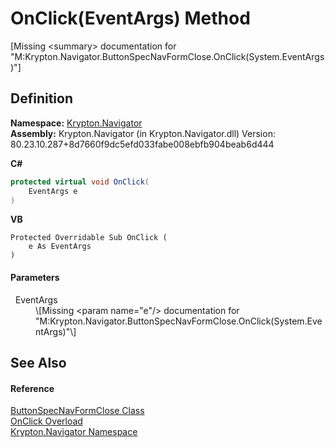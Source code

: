 # OnClick(EventArgs) Method


\[Missing &lt;summary&gt; documentation for "M:Krypton.Navigator.ButtonSpecNavFormClose.OnClick(System.EventArgs)"\]



## Definition
**Namespace:** <a href="a21ac074-d119-3dc6-bd1c-d3a12c0128bc.md">Krypton.Navigator</a>  
**Assembly:** Krypton.Navigator (in Krypton.Navigator.dll) Version: 80.23.10.287+8d7660f9dc5efd033fabe008ebfb904beab6d444

**C#**
``` C#
protected virtual void OnClick(
	EventArgs e
)
```
**VB**
``` VB
Protected Overridable Sub OnClick ( 
	e As EventArgs
)
```



#### Parameters
<dl><dt>  EventArgs</dt><dd>\[Missing &lt;param name="e"/&gt; documentation for "M:Krypton.Navigator.ButtonSpecNavFormClose.OnClick(System.EventArgs)"\]</dd></dl>

## See Also


#### Reference
<a href="5f81c497-56bc-e62b-2118-f7a7984f07dc.md">ButtonSpecNavFormClose Class</a>  
<a href="54243b07-9b86-0840-7c5b-b3b2d1b131c3.md">OnClick Overload</a>  
<a href="a21ac074-d119-3dc6-bd1c-d3a12c0128bc.md">Krypton.Navigator Namespace</a>  
